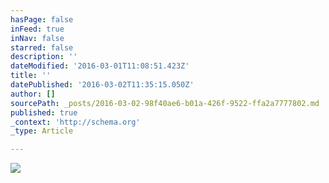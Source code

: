 ```yaml
---
hasPage: false
inFeed: true
inNav: false
starred: false
description: ''
dateModified: '2016-03-01T11:08:51.423Z'
title: ''
datePublished: '2016-03-02T11:35:15.050Z'
author: []
sourcePath: _posts/2016-03-02-98f40ae6-b01a-426f-9522-ffa2a7777802.md
published: true
_context: 'http://schema.org'
_type: Article

---
```

![](https://the-grid-user-content.s3-us-west-2.amazonaws.com/8e3e4c1f-3174-43c5-862b-28bedb97c92e.jpg)